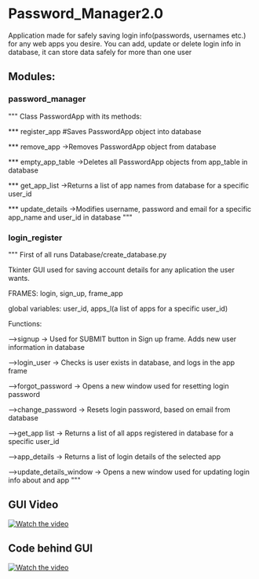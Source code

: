 # Password_Manager2.0
Application made for safely saving login info(passwords, usernames etc.) for any web apps you desire. You can add, update or delete login info in database, it can store data safely for more than one user
## Modules:
### password_manager
"""
Class PasswordApp with its methods:

*** register_app #Saves PasswordApp object into database

*** remove_app ->Removes PasswordApp object from database

*** empty_app_table ->Deletes all PasswordApp objects from app_table in database

*** get_app_list ->Returns a list of app names from database for a specific user_id

*** update_details ->Modifies username, password and email for a specific app_name and user_id in database
"""
### login_register
"""
First of all runs Database/create_database.py

Tkinter GUI used for saving account details for any aplication the user wants.

FRAMES: login, sign_up, frame_app

global variables: user_id,  apps_l(a list of apps for a specific user_id)

Functions:

-->signup -> Used for SUBMIT button in Sign up frame. Adds new user information in database

-->login_user ->  Checks is user exists in database, and logs in the app frame

-->forgot_password -> Opens a new window used for resetting login password

-->change_password -> Resets login password, based on email from database

-->get_app list -> Returns a list of all apps registered in database for a specific user_id

-->app_details -> Returns a list of login details of the selected app

-->update_details_window -> Opens a new window used for updating login info about and app
"""

## GUI Video
[![Watch the video](https://img.youtube.com/vi/OKB0HTz2Y4g/hqdefault.jpg)](https://www.youtube.com/watch?v=OKB0HTz2Y4g)

## Code behind GUI
[![Watch the video](https://img.youtube.com/vi/dRmtWc1uqO0&t=1s/hqdefault.jpg)](https://www.youtube.com/watch?v=dRmtWc1uqO0&t=1s)


